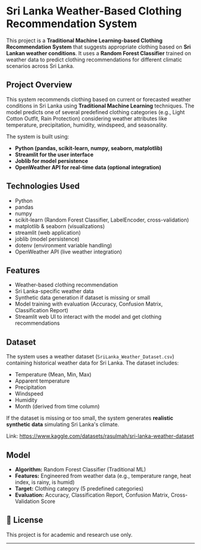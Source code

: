 # Sri Lanka Weather-Based Clothing Recommendation System

This project is a **Traditional Machine Learning-based Clothing Recommendation System** that suggests appropriate clothing based on **Sri Lankan weather conditions**. It uses a **Random Forest Classifier** trained on weather data to predict clothing recommendations for different climatic scenarios across Sri Lanka.


## Project Overview

This system recommends clothing based on current or forecasted weather conditions in Sri Lanka using **Traditional Machine Learning** techniques. The model predicts one of several predefined clothing categories (e.g., Light Cotton Outfit, Rain Protection) considering weather attributes like temperature, precipitation, humidity, windspeed, and seasonality.

The system is built using:
- **Python (pandas, scikit-learn, numpy, seaborn, matplotlib)**
- **Streamlit for the user interface**
- **Joblib for model persistence**
- **OpenWeather API for real-time data (optional integration)**


## Technologies Used

- Python 
- pandas
- numpy
- scikit-learn (Random Forest Classifier, LabelEncoder, cross-validation)
- matplotlib & seaborn (visualizations)
- streamlit (web application)
- joblib (model persistence)
- dotenv (environment variable handling)
- OpenWeather API (live weather integration)


## Features

- Weather-based clothing recommendation
- Sri Lanka-specific weather data
- Synthetic data generation if dataset is missing or small
- Model training with evaluation (Accuracy, Confusion Matrix, Classification Report)
- Streamlit web UI to interact with the model and get clothing recommendations


## Dataset

The system uses a weather dataset (`SriLanka_Weather_Dataset.csv`) containing historical weather data for Sri Lanka. The dataset includes:
- Temperature (Mean, Min, Max)
- Apparent temperature
- Precipitation
- Windspeed
- Humidity
- Month (derived from time column)

If the dataset is missing or too small, the system generates **realistic synthetic data** simulating Sri Lanka's climate.

Link: https://www.kaggle.com/datasets/rasulmah/sri-lanka-weather-dataset


## Model

- **Algorithm:** Random Forest Classifier (Traditional ML)
- **Features:** Engineered from weather data (e.g., temperature range, heat index, is rainy, is humid)
- **Target:** Clothing category (5 predefined categories)
- **Evaluation:** Accuracy, Classification Report, Confusion Matrix, Cross-Validation Score


## 📜 License

This project is for academic and research use only.

---
